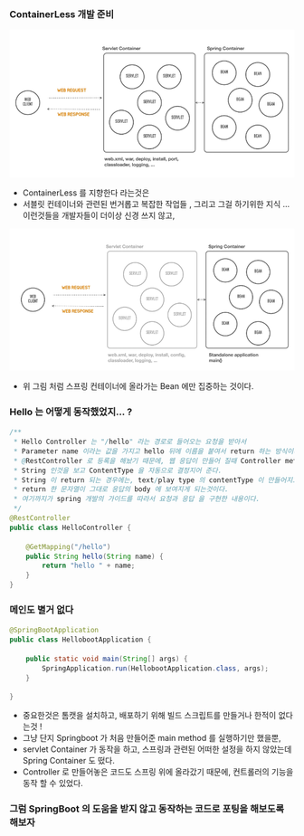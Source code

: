 ### ContainerLess 개발 준비
![](images/containerLess도움그림.png)

- ContainerLess 를 지향한다 라는것은
- 서블릿 컨테이너와 관련된 번거롭고 복잡한 작업들 , 그리고 그걸 하기위한 지식 ... 이런것들을 개발자들이 더이상 신경 쓰지 않고,

![](images/beanFocus.png)
- 위 그림 처럼 스프링 컨테이너에 올라가는 Bean 에만 집중하는 것이다.
 
### Hello 는 어떻게 동작했었지... ?

```java
/**
 * Hello Controller 는 "/hello" 라는 경로로 들어오는 요청을 받아서
 * Parameter name 이라는 값을 가지고 hello 뒤에 이름을 붙여서 return 하는 방식이다.
 * @RestController 로 등록을 해놨기 때문에, 웹 응답이 만들어 질때 Controller method 에 return Type 이
 * String 인것을 보고 ContentType 을 자동으로 결정지어 준다.
 * String 이 return 되는 경우에는, text/play type 의 contentType 이 만들어지고,
 * return 한 문자열이 그대로 응답의 body 에 보여지게 되는것이다.
 * 여기까지가 spring 개발의 가이드를 따라서 요청과 응답 을 구현한 내용이다. 
 */
@RestController
public class HelloController {

    @GetMapping("/hello")
    public String hello(String name) {
        return "hello " + name;
    }
}

```

### 메인도 별거 없다
```java
@SpringBootApplication
public class HellobootApplication {

    public static void main(String[] args) {
        SpringApplication.run(HellobootApplication.class, args);
    }

}
```
- 중요한것은 톰캣을 설치하고, 배포하기 위해 빌드 스크립트를 만들거나 한적이 없다는것 !
- 그냥 단지 Springboot 가 처음 만들어준 main method 를 실행하기만 했을뿐,
- servlet Container 가 동작을 하고, 스프링과 관련된 어떠한 설정을 하지 않았는데 Spring Container 도 떴다.
- Controller 로 만들어놓은 코드도 스프링 위에 올라갔기 때문에, 컨트롤러의 기능을 동작 할 수 있었다.

### 그럼 SpringBoot 의 도움을 받지 않고 동작하는 코드로 포팅을 해보도록 해보자
